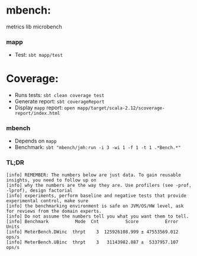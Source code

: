 # mbench:
metrics lib microbench

### mapp
* Test:
`sbt mapp/test`

# Coverage:
* Runs tests: `sbt clean coverage test`
* Generate report: `sbt coverageReport`
* Display `mapp` report: `open mapp/target/scala-2.12/scoverage-report/index.html`

### mbench
* Depends on `mapp`
* Benchmark:
`sbt "mbench/jmh:run -i 3 -wi 1 -f 1 -t 1 .*Bench.*"`

### TL;DR
```text
[info] REMEMBER: The numbers below are just data. To gain reusable insights, you need to follow up on
[info] why the numbers are the way they are. Use profilers (see -prof, -lprof), design factorial
[info] experiments, perform baseline and negative tests that provide experimental control, make sure
[info] the benchmarking environment is safe on JVM/OS/HW level, ask for reviews from the domain experts.
[info] Do not assume the numbers tell you what you want them to tell.
[info] Benchmark          Mode  Cnt          Score          Error  Units
[info] MeterBench.DWinc  thrpt    3  125926108.999 ± 47553569.012  ops/s
[info] MeterBench.UBinc  thrpt    3   31143982.887 ±  5337957.107  ops/s
```
